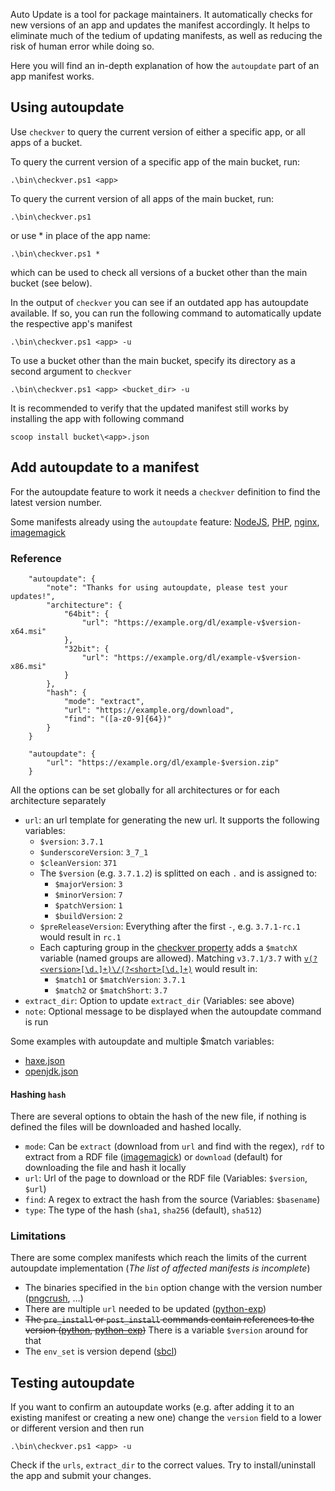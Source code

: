 Auto Update is a tool for package maintainers. It automatically checks for new versions of an app and updates the manifest accordingly. It helps to eliminate much of the tedium of updating manifests, as well as reducing the risk of human error while doing so.

Here you will find an in-depth explanation of how the `autoupdate` part of an app manifest works.

## Using autoupdate

Use `checkver` to query the current version of either a specific app, or all apps of a bucket.

To query the current version of a specific app of the main bucket, run:

    .\bin\checkver.ps1 <app>

To query the current version of all apps of the main bucket, run:

    .\bin\checkver.ps1

or use * in place of the app name:

    .\bin\checkver.ps1 *

which can be used to check all versions of a bucket other than the main bucket (see below).

In the output of `checkver` you can see if an outdated app has autoupdate available. If so, you can run the following command to automatically update the respective app's manifest

    .\bin\checkver.ps1 <app> -u

To use a bucket other than the main bucket, specify its directory as a second argument to `checkver`

    .\bin\checkver.ps1 <app> <bucket_dir> -u

It is recommended to verify that the updated manifest still works by installing the app with following command

    scoop install bucket\<app>.json

## Add autoupdate to a manifest
For the autoupdate feature to work it needs a `checkver` definition to find the latest version number.

Some manifests already using the `autoupdate` feature:
[NodeJS](https://github.com/lukesampson/scoop/blob/master/bucket/nodejs.json),
[PHP](https://github.com/lukesampson/scoop/blob/master/bucket/php.json),
[nginx](https://github.com/lukesampson/scoop/blob/master/bucket/nginx.json),
[imagemagick](https://github.com/lukesampson/scoop/blob/master/bucket/imagemagick.json)

### Reference

```
    "autoupdate": {
        "note": "Thanks for using autoupdate, please test your updates!",
        "architecture": {
            "64bit": {
                "url": "https://example.org/dl/example-v$version-x64.msi"
            },
            "32bit": {
                "url": "https://example.org/dl/example-v$version-x86.msi"
            }
        },
        "hash": {
            "mode": "extract",
            "url": "https://example.org/download",
            "find": "([a-z0-9]{64})"
        }
    }
```
```
    "autoupdate": {
        "url": "https://example.org/dl/example-$version.zip"
    }
```

All the options can be set globally for all architectures or for each architecture separately 

 - `url`: an url template for generating the new url. It supports the following variables:
   - `$version`: `3.7.1`
   - `$underscoreVersion`: `3_7_1`
   - `$cleanVersion`: `371`
   - The `$version` (e.g. `3.7.1.2`) is splitted on each `.` and is assigned to:
     - `$majorVersion`: `3`
     - `$minorVersion`: `7`
     - `$patchVersion`: `1`
     - `$buildVersion`: `2`
   - `$preReleaseVersion`: Everything after the first `-`, e.g. `3.7.1-rc.1` would result in `rc.1`
   - Each capturing group in the [checkver property](https://github.com/lukesampson/scoop/wiki/App-Manifests#optional-properties) adds a `$matchX` variable (named groups are allowed). Matching `v3.7.1/3.7` with [`v(?<version>[\d.]+)\/(?<short>[\d.]+)`](https://regex101.com/r/M7RP3p/1) would result in:
      - `$match1` or `$matchVersion`: `3.7.1`
      - `$match2` or `$matchShort`: `3.7`
 - `extract_dir`: Option to update `extract_dir` (Variables: see above)
 - `note`: Optional message to be displayed when the autoupdate command is run

Some examples with autoupdate and multiple $match variables:
* [haxe.json](https://github.com/lukesampson/scoop/blob/master/bucket/haxe.json)
* [openjdk.json](https://github.com/lukesampson/scoop/blob/master/bucket/openjdk.json)

#### Hashing `hash`
There are several options to obtain the hash of the new file, if nothing is defined the files will be downloaded and hashed locally.

 - `mode`: Can be `extract` (download from `url` and find with the regex), `rdf` to extract from a RDF file ([imagemagick](https://github.com/lukesampson/scoop/blob/master/bucket/imagemagick.json)) or `download` (default) for downloading the file and hash it locally
 - `url`: Url of the page to download or the RDF file (Variables: `$version`, `$url`)
 - `find`: A regex to extract the hash from the source (Variables: `$basename`)
 - `type`: The type of the hash (`sha1`, `sha256` (default), `sha512`)

### Limitations
There are some complex manifests which reach the limits of the current autoupdate implementation (_The list of affected manifests is incomplete_)

 - The binaries specified in the `bin` option change with the version number ([pngcrush](https://github.com/lukesampson/scoop/blob/master/bucket/pngcrush.json), …)
 - There are multiple `url` needed to be updated ([python-exp](https://github.com/lukesampson/scoop/blob/master/bucket/python-exp.json))
 - ~~The `pre_install` or `post_install` commands contain references to the version ([python](https://github.com/lukesampson/scoop/blob/master/bucket/python.json), [python-exp](https://github.com/lukesampson/scoop/blob/master/bucket/python-exp.json))~~ There is a variable `$version` around for that
 - The `env_set` is version depend ([sbcl](https://github.com/lukesampson/scoop/blob/master/bucket/sbcl.json))

## Testing autoupdate
If you want to confirm an autoupdate works (e.g. after adding it to an existing manifest or creating a new one) change the `version` field to a lower or different version and then run

    .\bin\checkver.ps1 <app> -u

Check if the `urls`, `extract_dir` to the correct values. Try to install/uninstall the app and submit your changes.